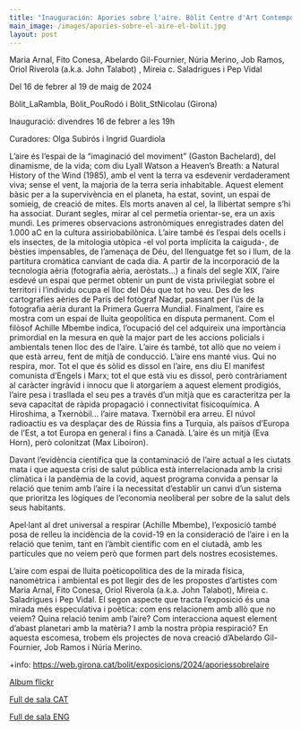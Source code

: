 ```yaml
---
title: "Inauguración: Apories sobre l'aire. Bòlit Centre d'Art Contemporani"
main_image: /images/apories-sobre-el-aire-el-bolit.jpg
layout: post
---
```


Maria Arnal, Fito Conesa, Abelardo Gil-Fournier, Núria Merino, Job Ramos, Oriol Riverola (a.k.a. John Talabot) , Mireia c. Saladrigues i Pep Vidal

Del 16 de febrer al 19 de maig de 2024

Bòlit_LaRambla, Bòlit_PouRodó i Bòlit_StNicolau (Girona)

Inauguració: divendres 16 de febrer a les 19h

Curadores: Olga Subirós i Ingrid Guardiola

L’aire és l’espai de la “imaginació del moviment” (Gaston Bachelard), del dinamisme, de la vida; com diu Lyall Watson a Heaven’s Breath: a Natural History of the Wind (1985), amb el vent la terra va esdevenir verdaderament viva; sense el vent, la majoria de la terra seria inhabitable. Aquest element bàsic per a la supervivència en el planeta, ha estat, sovint, un espai de somieig, de creació de mites. Els morts anaven al cel, la llibertat sempre s’hi ha associat. Durant segles, mirar al cel permetia orientar-se, era un axis mundi. Les primeres observacions astronòmiques enregistrades daten del 1.000 aC en la cultura assiriobabilònica. L’aire també és l’espai dels ocells i els insectes, de la mitologia utòpica -el vol porta implícita la caiguda-, de bèsties impensables, de l’amenaça de Déu, del llenguatge fet so i llum, de la partitura cromàtica canviant de cada dia. A partir de la incorporació de la tecnologia aèria (fotografia aèria, aeròstats...) a finals del segle XIX, l’aire esdevé un espai que permet obtenir un punt de vista privilegiat sobre el territori i l’individu ocupa el lloc del Déu que tot ho veu. Des de les cartografies aèries de París del fotògraf Nadar, passant per l’ús de la fotografia aèria durant la Primera Guerra Mundial. Finalment, l’aire es mostra com un espai de lluita geopolítica en disputa permanent. Com el filòsof Achille Mbembe indica, l’ocupació del cel adquireix una importància primordial en la mesura en què la major part de les accions policials i ambientals tenen lloc des de l’aire. L’aire és també, tot allò que no veiem i que està arreu, fent de mitjà de conducció. L’aire ens manté vius. Qui no respira, mor. Tot el que és sòlid es dissol en l’aire, ens diu El manifest comunista d’Engels i Marx; tot el que està viu es dissol, però contràriament al caràcter ingràvid i innocu que li atorgaríem a aquest element prodigiós, l’aire pesa i trasllada el seu pes a través d’un mitjà que es caracteritza per la seva capacitat de ràpida propagació i connectivitat físicoquímica. A Hiroshima, a Txernòbil... l’aire matava. Txernòbil era arreu. El núvol radioactiu es va desplaçar des de Rússia fins a Turquia, als països d’Europa de l’Est, a tot Europa en general i fins a Canadà. L’aire és un mitjà (Eva Horn), però colonitzat (Max Liboiron).  

Davant l’evidència científica que la contaminació de l’aire actual a les ciutats mata i que aquesta crisi de salut pública està interrelacionada amb la crisi climàtica i la pandèmia de la covid, aquest programa convida a pensar la relació que tenim amb l’aire i la necessitat d’establir un canvi d’un sistema que prioritza les lògiques de l’economia neoliberal per sobre de la salut dels seus habitants. 

Apel·lant al dret universal a respirar (Achille Mbembe), l’exposició també posa de relleu la incidència de la covid-19 en la consideració de l’aire i en la relació que tenim, tant en l’àmbit científic com en el ciutadà, amb les partícules que no veiem però que formen part dels nostres ecosistemes. 

L’aire com espai de lluita poèticopolítica des de la mirada física, nanomètrica i ambiental es pot llegir des de  les propostes d’artistes com Maria Arnal, Fito Conesa, Oriol Riverola (a.k.a. John Talabot), Mireia c. Saladrigues i Pep Vidal. El segon aspecte que tracta l’exposició és una mirada més especulativa i poètica: com ens relacionem amb allò que no veiem? Quina relació tenim amb l’aire? Com interacciona aquest element d’abast planetari amb la matèria? I amb la nostra pròpia respiració?  En aquesta escomesa, trobem els projectes de nova creació d’Abelardo Gil-Fournier, Job Ramos i Núria Merino.


+info: <a href="https://web.girona.cat/bolit/exposicions/2024/aporiessobrelaire">https://web.girona.cat/bolit/exposicions/2024/aporiessobrelaire</a>

<a href="https://www.flickr.com/photos/bolitgirona/sets/72177720315067800/">Album flickr</a>

<a href="https://web.girona.cat/documents/20147/10808186/FdS-Bolit-2024-AporiesSobrelAire.pdf">Full de sala CAT</a>

<a href="https://web.girona.cat/documents/20147/10808186/FdS-Bolit-2024-AporiesSobrelAire-ENG.pdf">Full de sala ENG</a>


